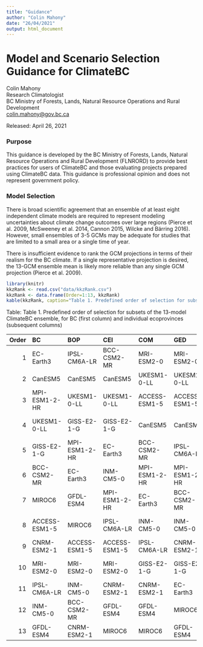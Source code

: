 ```yaml
---
title: "Guidance"
author: "Colin Mahony"
date: "26/04/2021"
output: html_document
---
```


# Model and Scenario Selection Guidance for ClimateBC

Colin Mahony<br>
Research Climatologist<br>
BC Ministry of Forests, Lands, Natural Resource Operations and Rural Development<br>
colin.mahony@gov.bc.ca

Released: April 26, 2021

### Purpose

This guidance is developed by the BC Ministry of Forests, Lands, Natural Resource Operations and Rural Development (FLNRORD) to provide best practices for users of ClimateBC and those evaluating projects prepared using ClimateBC data. This guidance is professional opinion and does not represent government policy. 

### Model Selection

There is broad scientific agreement that an ensemble of at least eight independent climate models are required to represent modeling uncertainties about climate change outcomes over large regions (Pierce et al. 2009, McSweeney et al. 2014, Cannon 2015, Wilcke and Bärring 2016). However, small ensembles of 3-5 GCMs may be adequate for studies that are limited to a small area or a single time of year. 

There is insufficient evidence to rank the GCM projections in terms of their realism for the BC climate. If a single representative projection is desired, the 13-GCM ensemble mean is likely more reliable than any single GCM projection (Pierce et al. 2009). 



```r
library(knitr)
kkzRank <- read.csv("data/kkzRank.csv")
kkzRank <- data.frame(Order=1:13, kkzRank)
kable(kkzRank, caption="Table 1. Predefined order of selection for subsets of the 13-model ClimateBC ensemble, for BC (first column) and individual ecoprovinces (subsequent columns)")
```



Table: Table 1. Predefined order of selection for subsets of the 13-model ClimateBC ensemble, for BC (first column) and individual ecoprovinces (subsequent columns)

| Order|BC            |BOP           |CEI           |COM           |GED           |NBM           |SBI           |SIM           |SOI           |TAP           |
|-----:|:-------------|:-------------|:-------------|:-------------|:-------------|:-------------|:-------------|:-------------|:-------------|:-------------|
|     1|EC-Earth3     |IPSL-CM6A-LR  |BCC-CSM2-MR   |MRI-ESM2-0    |MRI-ESM2-0    |ACCESS-ESM1-5 |EC-Earth3     |MRI-ESM2-0    |MRI-ESM2-0    |ACCESS-ESM1-5 |
|     2|CanESM5       |CanESM5       |CanESM5       |UKESM1-0-LL   |UKESM1-0-LL   |CanESM5       |CanESM5       |UKESM1-0-LL   |UKESM1-0-LL   |UKESM1-0-LL   |
|     3|MPI-ESM1-2-HR |UKESM1-0-LL   |UKESM1-0-LL   |ACCESS-ESM1-5 |ACCESS-ESM1-5 |MPI-ESM1-2-HR |GISS-E2-1-G   |CanESM5       |CanESM5       |MRI-ESM2-0    |
|     4|UKESM1-0-LL   |GISS-E2-1-G   |GISS-E2-1-G   |CanESM5       |CanESM5       |MRI-ESM2-0    |UKESM1-0-LL   |MPI-ESM1-2-HR |BCC-CSM2-MR   |CanESM5       |
|     5|GISS-E2-1-G   |MPI-ESM1-2-HR |EC-Earth3     |BCC-CSM2-MR   |IPSL-CM6A-LR  |EC-Earth3     |MPI-ESM1-2-HR |ACCESS-ESM1-5 |MPI-ESM1-2-HR |GFDL-ESM4     |
|     6|BCC-CSM2-MR   |EC-Earth3     |INM-CM5-0     |MPI-ESM1-2-HR |MPI-ESM1-2-HR |IPSL-CM6A-LR  |BCC-CSM2-MR   |INM-CM5-0     |IPSL-CM6A-LR  |MPI-ESM1-2-HR |
|     7|MIROC6        |GFDL-ESM4     |MPI-ESM1-2-HR |EC-Earth3     |BCC-CSM2-MR   |BCC-CSM2-MR   |MIROC6        |EC-Earth3     |INM-CM5-0     |GISS-E2-1-G   |
|     8|ACCESS-ESM1-5 |MIROC6        |IPSL-CM6A-LR  |INM-CM5-0     |INM-CM5-0     |UKESM1-0-LL   |CNRM-ESM2-1   |IPSL-CM6A-LR  |EC-Earth3     |BCC-CSM2-MR   |
|     9|CNRM-ESM2-1   |ACCESS-ESM1-5 |ACCESS-ESM1-5 |IPSL-CM6A-LR  |CNRM-ESM2-1   |MIROC6        |MRI-ESM2-0    |GFDL-ESM4     |ACCESS-ESM1-5 |EC-Earth3     |
|    10|MRI-ESM2-0    |MRI-ESM2-0    |MRI-ESM2-0    |GISS-E2-1-G   |GISS-E2-1-G   |CNRM-ESM2-1   |IPSL-CM6A-LR  |BCC-CSM2-MR   |GISS-E2-1-G   |MIROC6        |
|    11|IPSL-CM6A-LR  |INM-CM5-0     |CNRM-ESM2-1   |CNRM-ESM2-1   |EC-Earth3     |GISS-E2-1-G   |ACCESS-ESM1-5 |GISS-E2-1-G   |CNRM-ESM2-1   |IPSL-CM6A-LR  |
|    12|INM-CM5-0     |BCC-CSM2-MR   |GFDL-ESM4     |GFDL-ESM4     |MIROC6        |INM-CM5-0     |INM-CM5-0     |MIROC6        |MIROC6        |INM-CM5-0     |
|    13|GFDL-ESM4     |CNRM-ESM2-1   |MIROC6        |MIROC6        |GFDL-ESM4     |GFDL-ESM4     |GFDL-ESM4     |CNRM-ESM2-1   |GFDL-ESM4     |CNRM-ESM2-1   |



